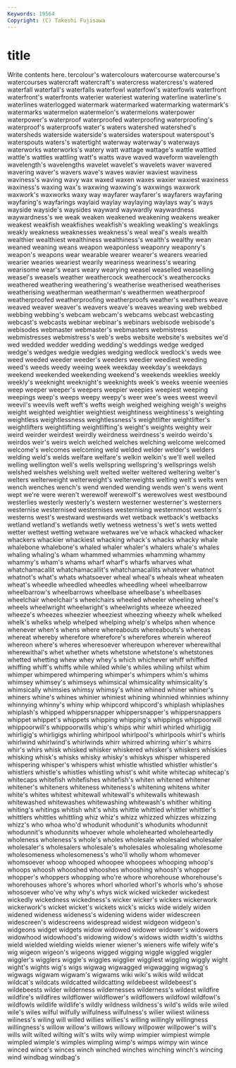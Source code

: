 ```yaml
---
Keywords: 19564 
Copyright: (C) Takeshi Fujisawa
---
```


# title

Write contents here.
tercolour's watercolours watercourse watercourse's watercourses watercraft watercraft's watercress
watercress's watered waterfall waterfall's waterfalls waterfowl waterfowl's waterfowls waterfront waterfront's
waterfronts waterier wateriest watering waterline waterline's waterlines waterlogged watermark watermarked
watermarking watermark's watermarks watermelon watermelon's watermelons waterpower waterpower's waterproof waterproofed
waterproofing waterproofing's waterproof's waterproofs water's waters watershed watershed's watersheds waterside
waterside's watersides waterspout waterspout's waterspouts waters's watertight waterway waterway's waterways
waterworks waterworks's watery watt wattage wattage's wattle wattled wattle's wattles
wattling watt's watts wave waved waveform wavelength wavelength's wavelengths wavelet
wavelet's wavelets waver wavered wavering waver's wavers wave's waves wavier
waviest waviness waviness's waving wavy wax waxed waxen waxes waxier
waxiest waxiness waxiness's waxing wax's waxwing waxwing's waxwings waxwork waxwork's
waxworks waxy way wayfarer wayfarer's wayfarers wayfaring wayfaring's wayfarings waylaid
waylay waylaying waylays way's ways wayside wayside's waysides wayward waywardly
waywardness waywardness's we weak weaken weakened weakening weakens weaker weakest
weakfish weakfishes weakfish's weakling weakling's weaklings weakly weakness weaknesses weakness's
weal weal's weals wealth wealthier wealthiest wealthiness wealthiness's wealth's wealthy
wean weaned weaning weans weapon weaponless weaponry weaponry's weapon's weapons
wear wearable wearer wearer's wearers wearied wearier wearies weariest wearily
weariness weariness's wearing wearisome wear's wears weary wearying weasel weaselled
weaselling weasel's weasels weather weathercock weathercock's weathercocks weathered weathering weathering's
weatherise weatherised weatherises weatherising weatherman weatherman's weathermen weatherproof weatherproofed weatherproofing
weatherproofs weather's weathers weave weaved weaver weaver's weavers weave's weaves
weaving web webbed webbing webbing's webcam webcam's webcams webcast webcasting
webcast's webcasts webinar webinar's webinars webisode webisode's webisodes webmaster webmaster's
webmasters webmistress webmistresses webmistress's web's webs website website's websites we'd
wed wedded wedder wedding wedding's weddings wedge wedged wedge's wedges
wedgie wedgies wedging wedlock wedlock's weds wee weed weeded weeder
weeder's weeders weedier weediest weeding weed's weeds weedy weeing week
weekday weekday's weekdays weekend weekended weekending weekend's weekends weeklies weekly
weekly's weeknight weeknight's weeknights week's weeks weenie weenies weep weeper
weeper's weepers weepier weepies weepiest weeping weepings weep's weeps weepy
weepy's weer wee's wees weest weevil weevil's weevils weft weft's
wefts weigh weighed weighing weigh's weighs weight weighted weightier weightiest
weightiness weightiness's weighting weightless weightlessness weightlessness's weightlifter weightlifter's weightlifters weightlifting
weightlifting's weight's weights weighty weir weird weirder weirdest weirdly weirdness
weirdness's weirdo weirdo's weirdos weir's weirs welch welched welches welching
welcome welcomed welcome's welcomes welcoming weld welded welder welder's welders
welding weld's welds welfare welfare's welkin welkin's we'll well welled
welling wellington well's wells wellspring wellspring's wellsprings welsh welshed welshes
welshing welt welted welter weltered weltering welter's welters welterweight welterweight's
welterweights welting welt's welts wen wench wenches wench's wend wended
wending wends wen's wens went wept we're were weren't werewolf
werewolf's werewolves west westbound westerlies westerly westerly's western westerner westerner's
westerners westernise westernised westernises westernising westernmost western's westerns west's westward
westwards wet wetback wetback's wetbacks wetland wetland's wetlands wetly wetness
wetness's wet's wets wetted wetter wettest wetting wetware wetwares we've
whack whacked whacker whackers whackier whackiest whacking whack's whacks whacky
whale whalebone whalebone's whaled whaler whaler's whalers whale's whales whaling
whaling's wham whammed whammies whamming whammy whammy's wham's whams wharf
wharf's wharfs wharves what whatchamacallit whatchamacallit's whatchamacallits whatever whatnot whatnot's
what's whats whatsoever wheal wheal's wheals wheat wheaten wheat's wheedle
wheedled wheedles wheedling wheel wheelbarrow wheelbarrow's wheelbarrows wheelbase wheelbase's wheelbases
wheelchair wheelchair's wheelchairs wheeled wheeler wheeling wheel's wheels wheelwright wheelwright's
wheelwrights wheeze wheezed wheeze's wheezes wheezier wheeziest wheezing wheezy whelk
whelked whelk's whelks whelp whelped whelping whelp's whelps when whence
whenever when's whens where whereabouts whereabouts's whereas whereat whereby wherefore
wherefore's wherefores wherein whereof whereon where's wheres wheresoever whereupon wherever
wherewithal wherewithal's whet whether whets whetstone whetstone's whetstones whetted whetting
whew whey whey's which whichever whiff whiffed whiffing whiff's whiffs
while whiled while's whiles whiling whilst whim whimper whimpered whimpering
whimper's whimpers whim's whims whimsey whimsey's whimseys whimsical whimsicality whimsicality's
whimsically whimsies whimsy whimsy's whine whined whiner whiner's whiners whine's
whines whinier whiniest whining whinnied whinnies whinny whinnying whinny's whiny
whip whipcord whipcord's whiplash whiplashes whiplash's whipped whippersnapper whippersnapper's whippersnappers
whippet whippet's whippets whipping whipping's whippings whippoorwill whippoorwill's whippoorwills whip's
whips whir whirl whirled whirligig whirligig's whirligigs whirling whirlpool whirlpool's
whirlpools whirl's whirls whirlwind whirlwind's whirlwinds whirr whirred whirring whirr's
whirrs whir's whirs whisk whisked whisker whiskered whisker's whiskers whiskies
whisking whisk's whisks whisky whisky's whiskys whisper whispered whispering whisper's
whispers whist whistle whistled whistler whistler's whistlers whistle's whistles whistling
whist's whit white whitecap whitecap's whitecaps whitefish whitefishes whitefish's whiten
whitened whitener whitener's whiteners whiteness whiteness's whitening whitens whiter white's
whites whitest whitewall whitewall's whitewalls whitewash whitewashed whitewashes whitewashing whitewash's
whither whiting whiting's whitings whitish whit's whits whittle whittled whittler
whittler's whittlers whittles whittling whiz whiz's whizz whizzed whizzes whizzing
whizz's who whoa who'd whodunit whodunit's whodunits whodunnit whodunnit's whodunnits
whoever whole wholehearted wholeheartedly wholeness wholeness's whole's wholes wholesale wholesaled
wholesaler wholesaler's wholesalers wholesale's wholesales wholesaling wholesome wholesomeness wholesomeness's who'll
wholly whom whomever whomsoever whoop whooped whoopee whoopees whooping whoop's
whoops whoosh whooshed whooshes whooshing whoosh's whopper whopper's whoppers whopping
who're whore whorehouse whorehouse's whorehouses whore's whores whorl whorled whorl's
whorls who's whose whosoever who've why why's whys wick wicked
wickeder wickedest wickedly wickedness wickedness's wicker wicker's wickers wickerwork wickerwork's
wicket wicket's wickets wick's wicks wide widely widen widened wideness
wideness's widening widens wider widescreen widescreen's widescreens widespread widest widgeon
widgeon's widgeons widget widgets widow widowed widower widower's widowers widowhood
widowhood's widowing widow's widows width width's widths wield wielded wielding
wields wiener wiener's wieners wife wifely wife's wig wigeon wigeon's
wigeons wigged wigging wiggle wiggled wiggler wiggler's wigglers wiggle's wiggles
wigglier wiggliest wiggling wiggly wight wight's wights wig's wigs wigwag
wigwagged wigwagging wigwag's wigwags wigwam wigwam's wigwams wiki wiki's wikis
wild wildcat wildcat's wildcats wildcatted wildcatting wildebeest wildebeest's wildebeests wilder
wilderness wildernesses wilderness's wildest wildfire wildfire's wildfires wildflower wildflower's wildflowers
wildfowl wildfowl's wildfowls wildlife wildlife's wildly wildness wildness's wild's wilds
wile wiled wile's wiles wilful wilfully wilfulness wilfulness's wilier wiliest
wiliness wiliness's wiling will willed willies willies's willing willingly willingness
willingness's willow willow's willows willowy willpower willpower's will's wills wilt
wilted wilting wilt's wilts wily wimp wimpier wimpiest wimple wimpled
wimple's wimples wimpling wimp's wimps wimpy win wince winced wince's
winces winch winched winches winching winch's wincing wind windbag windbag's
